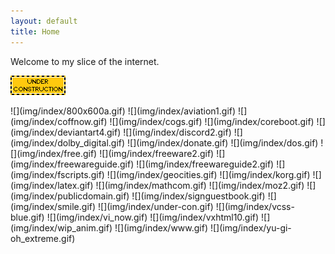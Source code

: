 ```yaml
---
layout: default
title: Home
---
```


Welcome to my slice of the internet.

![](img/index/construction.gif)

<span class="gif-grid">
![](img/index/800x600a.gif)
![](img/index/aviation1.gif)
![](img/index/coffnow.gif)
![](img/index/cogs.gif)
![](img/index/coreboot.gif)
![](img/index/deviantart4.gif)
![](img/index/discord2.gif)
![](img/index/dolby_digital.gif)
![](img/index/donate.gif)
![](img/index/dos.gif)
![](img/index/free.gif)
![](img/index/freeware2.gif)
![](img/index/freewareguide.gif)
![](img/index/freewareguide2.gif)
![](img/index/fscripts.gif)
![](img/index/geocities.gif)
![](img/index/korg.gif)
![](img/index/latex.gif)
![](img/index/mathcom.gif)
![](img/index/moz2.gif)
![](img/index/publicdomain.gif)
![](img/index/signguestbook.gif)
![](img/index/smile.gif)
![](img/index/under-con.gif)
![](img/index/vcss-blue.gif)
![](img/index/vi_now.gif)
![](img/index/vxhtml10.gif)
![](img/index/wip_anim.gif)
![](img/index/www.gif)
![](img/index/yu-gi-oh_extreme.gif)
</span>
